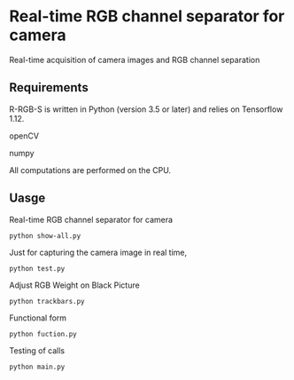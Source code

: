 # Real-time RGB channel separator for camera

Real-time acquisition of camera images and RGB channel separation


## Requirements
R-RGB-S is written in Python (version 3.5 or later) and relies on Tensorflow 1.12.

openCV

numpy

All computations are performed on the CPU.

## Uasge
Real-time RGB channel separator for camera


```python show-all.py```

Just for capturing the camera image in real time,

```python test.py```

Adjust RGB Weight on Black Picture

```python trackbars.py```

Functional form

```python fuction.py```

Testing of calls

```python main.py```







